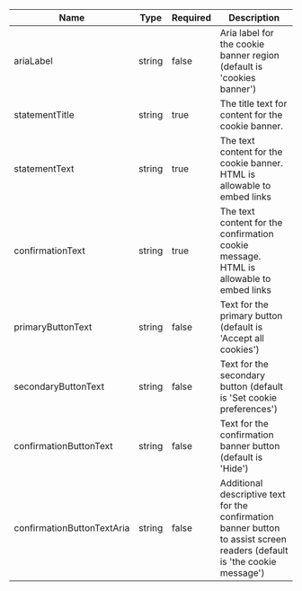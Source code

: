 | Name                       | Type   | Required | Description                                                                                                               |
| -------------------------- | ------ | -------- | ------------------------------------------------------------------------------------------------------------------------- |
| ariaLabel                  | string | false    | Aria label for the cookie banner region (default is 'cookies banner')                                                     |
| statementTitle             | string | true     | The title text for content for the cookie banner.                                                                         |
| statementText              | string | true     | The text content for the cookie banner. HTML is allowable to embed links                                                  |
| confirmationText           | string | true     | The text content for the confirmation cookie message. HTML is allowable to embed links                                    |
| primaryButtonText          | string | false    | Text for the primary button (default is 'Accept all cookies')                                                             |
| secondaryButtonText        | string | false    | Text for the secondary button (default is 'Set cookie preferences')                                                       |
| confirmationButtonText     | string | false    | Text for the confirmation banner button (default is 'Hide')                                                               |
| confirmationButtonTextAria | string | false    | Additional descriptive text for the confirmation banner button to assist screen readers (default is 'the cookie message') |
